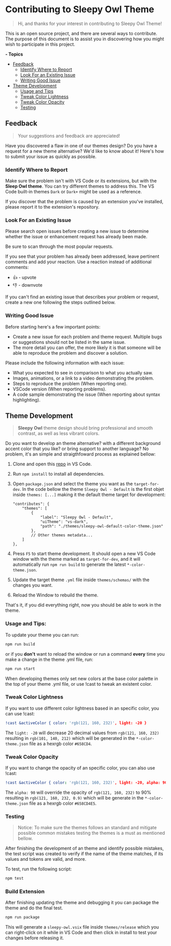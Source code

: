 # Contributing to Sleepy Owl Theme

> Hi, and thanks for your interest in contributing to Sleepy Owl Theme!

This is an open source project, and there are several ways to contribute. The purpose of this document is to assist you in discovering how you might wish to participate in this project.

**- Topics**

-   [Feedback](#feedback)
    -   [Identify Where to Report](#identify-where-to-report)
    -   [Look For an Existing Issue](#look-for-an-existing-issue)
    -   [Writing Good Issue](#writing-good-issue)
-   [Theme Development](#theme-development)
    -   [Usage and Tips](#usage-and-tips)
    -   [Tweak Color Lightness](#tweak-color-lightness)
    -   [Tweak Color Opacity](#tweak-color-opacity)
    -   [Testing](#testing)

## Feedback

> Your suggestions and feedback are appreciated!

Have you discovered a flaw in one of our themes design? Do you have a request for a new theme alternative? We'd like to know about it! Here's how to submit your issue as quickly as possible.

### Identify Where to Report

Make sure the problem isn't with VS Code or its extensions, but with the **Sleep Owl theme**. You can try different themes to address this. The VS Code built-in themes `Dark` or `Dark+` might be used as a reference.

If you discover that the problem is caused by an extension you've installed, please report it to the extension's repository.

### Look For an Existing Issue

Please search open issues before creating a new issue to determine whether the issue or enhancement request has already been made.

Be sure to scan through the most popular requests.

If you see that your problem has already been addressed, leave pertinent comments and add your reaction. Use a reaction instead of additional comments:

-   👍 - upvote
-   👎 - downvote

If you can't find an existing issue that describes your problem or request, create a new one following the steps outlined below.

### Writing Good Issue

Before starting here's a few important points:

-   Create a new issue for each problem and theme request. Multiple bugs or suggestions should not be listed in the same issue.
-   The more detail you can offer, the more likely it is that someone will be able to reproduce the problem and discover a solution.

Please include the following information with each issue:

-   What you expected to see in comparison to what you actually saw.
-   Images, animations, or a link to a video demonstrating the problem.
-   Steps to reproduce the problem (When reporting one).
-   VSCode version (When reporting problems).
-   A code sample demonstrating the issue (When reporting about syntax highlighting).

## Theme Development

> **Sleepy Owl** theme design should bring professional and smooth contrast, as well as less vibrant colors.

Do you want to develop an theme alternative? with a different background accent color that you like? or bring support to another language? No problem, it's an simple and straigthfoward process as explained bellow:

1. Clone and open this [repo](https://github.com/santosned/vsc-sleepy-owl-theme) in VS Code.
2. Run `npm install` to install all dependencies.
3. Open `package.json` and select the theme you want as the `target-for-dev`. In the code bellow the theme `Sleepy Owl - Default` is the first objet inside `themes: [...]` making it the default theme target for development:

    ```jsonc
    "contributes": {
        "themes": [
            {
    			"label": "Sleepy Owl - Default",
    			"uiTheme": "vs-dark",
    			"path": "./themes/sleepy-owl-default-color-theme.json"
    		},
            // Other themes metadata...
        ]
    },
    ```

4. Press `F5` to start theme development. It should open a new VS Code window with the theme marked as `target-for-dev`, and it will automatically run `npm run build` to generate the latest `*-color-theme.json`.
5. Update the target theme `.yml` file inside `themes/schemas/` with the changes you want.
6. Reload the Window to rebuild the theme.

That's it, if you did everything right, now you should be able to work in the theme.

### Usage and Tips:

To update your theme you can run:

```sh
npm run build
```

or if you **don't** want to reload the window or run a command **every** time you make a change in the theme .yml file, run:

```sh
npm run start
```

When developing themes only set new colors at the base color palette in the top of your theme .yml file, or use !cast to tweak an existent color.

### Tweak Color Lightness

If you want to use different color lightness based in an specific color, you can use !cast:

```yaml
!cast &activeColor { color: 'rgb(121, 160, 232)', light: -20 }
```

The `light: -20` will decrease 20 decimal values from `rgb(121, 160, 232)` resulting in `rgb(101, 140, 212)` which will be generated in the `*-color-theme.json` file as a hexrgb color `#658CD4`.

### Tweak Color Opacity

If you want to change the opacity of an specific color, you can also use !cast:

```yaml
!cast &activeColor { color: 'rgb(121, 160, 232)', light: -20, alpha: 90 }
```

The `alpha: 90` will override the opacity of `rgb(121, 160, 232)` to 90% resulting in `rgb(121, 160, 232, 0.9)` which will be generate in the `*-color-theme.json` file as a hexrgb color `#658CD4E5`.

### Testing

> Notice: To make sure the themes follows an standard and mitigate possible common mistakes testing the themes is a must as mentioned bellow.

After finishing the development of an theme and identify possible mistakes, the test script was created to verify if the name of the theme matches, if its values and tokens are valid, and more.

To test, run the following script:

```sh
npm test
```

### Build Extension

After finishing updating the theme and debugging it you can package the theme and do the final test.

```sh
npm run package
```

This will generate a `sleepy-owl.vsix` file inside `themes/release` which you can right-click on it while in VS Code and then click in install to test your changes before releasing it.

